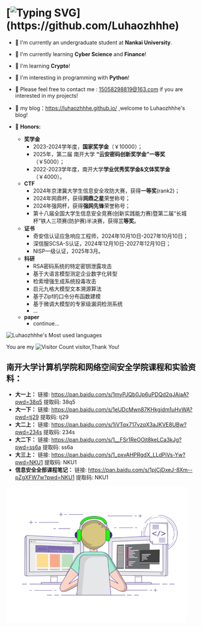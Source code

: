 # [![Typing SVG](https://readme-typing-svg.demolab.com?font=Fira+Code&pause=1000&width=435&lines=Hi%F0%9F%91%8B%2C+I'm+Luhaozhhhe!;Welcome+to+my+homepage!)](https://github.com/Luhaozhhhe)



- 🔭 I'm currently an undergraduate student at **Nankai University**.
- 🌱 I'm currently learning **Cyber Science** and **Finance**!
- 👯 I'm learning **Crypto**!
- 🌱 I'm interesting in programming with **Python**!
- 🤔 Please feel free to contact me : 15058298819@163.com if you are interested in my projects!
- 🌱 my blog：https://luhaozhhhe.github.io/ ,welcome to Luhaozhhhe's blog!
- 🔭 **Honors:**

  - **奖学金**
    - 2023-2024学年度，**国家奖学金**（￥10000）；
    - 2025年，第二届 南开大学 **“云安密码创新奖学金”一等奖**（￥5000）；
    - 2022-2023学年度，南开大学**学业优秀奖学金&文体奖学金**（￥4000）。
  - **CTF**
    - 2024年京津冀大学生信息安全攻防大赛，获得**一等奖**(rank2)；
    - 2024年网鼎杯，获得**网鼎之星**荣誉称号；
    - 2024年强网杯，获得**强网先锋**荣誉称号；
    - 第十八届全国大学生信息安全竞赛(创新实践能力赛)暨第二届“长城杯”铁人三项赛(防护赛)半决赛，获得**三等奖**。
  - **证书**
    - 奇安信认证应急响应工程师，2024年10月10日-2027年10月10日；
    - 深信服SCSA-S认证，2024年12月10日-2027年12月10日；
    - NISP一级认证，2025年3月。
  - **科研**
    - RSA密码系统的特定密钥泄露攻击
    - 基于大语言模型测定企业数字化转型
    - 检索增强生成系统投毒攻击
    - 启元九格大模型文本溯源算法
    - 基于Zipf的口令分布函数建模
    - 基于微调大模型的专家级漏洞检测系统
    - ...
  - **paper**
    - continue...  



![Luhaozhhhe's Most used languages](https://github-readme-stats.vercel.app/api/top-langs/?username=Luhaozhhhe&layout=compact&hide_border=true&langs_count=10)

You are my ![Visitor Count](https://profile-counter.glitch.me/Luhaozhhhe/count.svg) visitor,Thank You!

## 南开大学计算机学院和网络空间安全学院课程和实验资料：
- **大一上：** 链接: https://pan.baidu.com/s/1myPJQb0Jp6uPDQd2qJAjaA?pwd=38q5 提取码: 38q5
- **大一下：** 链接: https://pan.baidu.com/s/1eUDcMwn87KHkgidm1uHvWA?pwd=tj29 提取码: tj29
- **大二上：** 链接: https://pan.baidu.com/s/1iVTqx717vzqX3aJKVE8UBw?pwd=234s 提取码: 234s
- **大二下：** 链接: https://pan.baidu.com/s/1__FSr1ReOOjt8keLCa3kJg?pwd=ss6a 提取码: ss6a
- **大三上：** 链接: https://pan.baidu.com/s/1_pxvAHPRgdX_LLdPiVs-Yw?pwd=NKU1 提取码: NKU1
- **信息安全全部课程笔记：** 链接: https://pan.baidu.com/s/1pjCjDxeJ-8Xm--pZgXFW7w?pwd=NKU1 提取码: NKU1

<img  top='60' alt="GIF" src="https://raw.githubusercontent.com/devSouvik/devSouvik/master/gif3.gif" width="480"/>
